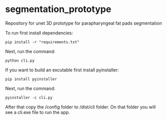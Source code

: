# segmentation_prototype
 Repository for unet 3D prototype for parapharyngeal fat pads segmentation


To run first install dependencies:

`pip install -r "requirements.txt"`

Next, run the command:

`python cli.py`


If you want to build an excutable first install pyinstaller:

`pip install pyinstaller`

Next, run the command:

`pyinstaller -c cli.py`

After that copy the /config folder to /dist/cli folder. On that folder you will see a cli.exe file to run the app.